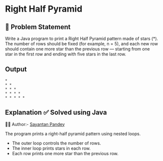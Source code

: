 # Right Half Pyramid

## 🧩 Problem Statement

Write a Java program to print a Right Half Pyramid pattern made of stars (*).
The number of rows should be fixed (for example, n = 5), and each new row should contain one more star than the previous row — starting from one star in the first row and ending with five stars in the last row.

## Output
```
* 
* * 
* * * 
* * * * 
* * * * * 
```
## Explanation ✅ Solved using Java 
👨‍💻 Author:- [Sayantan Pandey](https://github.com/sayantan-pandey)

The program prints a right-half pyramid pattern using nested loops.  
- The outer loop controls the number of rows.  
- The inner loop prints stars in each row.  
- Each row prints one more star than the previous row.

